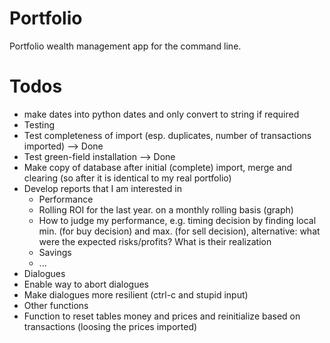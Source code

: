 Portfolio
=========

Portfolio wealth management app for the command line.

Todos
=====
* make dates into python dates and only convert to string if required
* Testing
 * Test completeness of import (esp. duplicates, number of transactions imported) --> Done
 * Test green-field installation --> Done
 * Make copy of database after initial (complete) import, merge and clearing (so after it is identical to my real portfolio)
* Develop reports that I am interested in
  * Performance
   * Rolling ROI for the last year. on a monthly rolling basis (graph)
   * How to judge my performance, e.g. timing decision by finding local min. (for buy decision) and max. (for sell decision), alternative: what were the expected risks/profits? What is their realization
  * Savings
  * ...
* Dialogues
 * Enable way to abort dialogues
 * Make dialogues more resilient (ctrl-c and stupid input) 
* Other functions
 * Function to reset tables money and prices and reinitialize based on transactions (loosing the prices imported)
